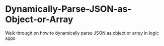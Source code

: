 # Dynamically-Parse-JSON-as-Object-or-Array
Walk through on how to dynamically parse JSON as object or array in logic apps
